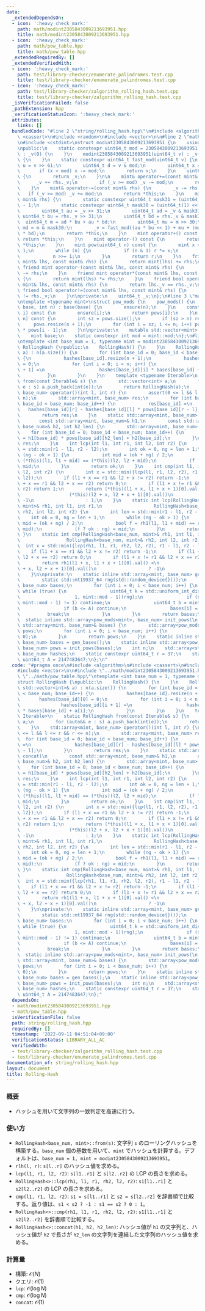 ```yaml
---
data:
  _extendedDependsOn:
  - icon: ':heavy_check_mark:'
    path: math/modint2305843009213693951.hpp
    title: math/modint2305843009213693951.hpp
  - icon: ':heavy_check_mark:'
    path: math/pow_table.hpp
    title: math/pow_table.hpp
  _extendedRequiredBy: []
  _extendedVerifiedWith:
  - icon: ':heavy_check_mark:'
    path: test/library-checker/enumerate_palindromes.test.cpp
    title: test/library-checker/enumerate_palindromes.test.cpp
  - icon: ':heavy_check_mark:'
    path: test/library-checker/zalgorithm_rolling_hash.test.cpp
    title: test/library-checker/zalgorithm_rolling_hash.test.cpp
  _isVerificationFailed: false
  _pathExtension: hpp
  _verificationStatusIcon: ':heavy_check_mark:'
  attributes:
    links: []
  bundledCode: "#line 2 \"string/rolling_hash.hpp\"\n#include <algorithm>\n#include\
    \ <cassert>\n#include <random>\n#include <vector>\n\n#line 2 \"math/modint2305843009213693951.hpp\"\
    \n#include <cstdint>\nstruct modint2305843009213693951 {\n    using mint = modint2305843009213693951;\n\
    \npublic:\n    static constexpr uint64_t mod = 2305843009213693951;\n    modint2305843009213693951()\
    \ : _v(0) {\n    }\n    modint2305843009213693951(uint64_t v) : _v(fast_mod(v))\
    \ {\n    }\n    static constexpr uint64_t fast_mod(uint64_t v) {\n        uint64_t\
    \ u = v >> 61;\n        uint64_t d = v & mod;\n        uint64_t x = u + d;\n \
    \       if (x > mod) x -= mod;\n        return x;\n    }\n    uint64_t val() const\
    \ {\n        return _v;\n    }\n\n    mint& operator+=(const mint& rhs) {\n  \
    \      _v += rhs._v;\n        if (_v >= mod) _v -= mod;\n        return *this;\n\
    \    }\n    mint& operator-=(const mint& rhs) {\n        _v -= rhs._v;\n     \
    \   if (_v >= mod) _v += mod;\n        return *this;\n    }\n    mint& operator*=(const\
    \ mint& rhs) {\n        static constexpr uint64_t mask31 = (uint64_t(1) << 31)\
    \ - 1;\n        static constexpr uint64_t mask30 = (uint64_t(1) << 30) - 1;\n\
    \        uint64_t au = _v >> 31;\n        uint64_t ad = _v & mask31;\n       \
    \ uint64_t bu = rhs._v >> 31;\n        uint64_t bd = rhs._v & mask31;\n      \
    \  uint64_t m = ad * bu + au * bd;\n        uint64_t mu = m >> 30;\n        uint64_t\
    \ md = m & mask30;\n        _v = fast_mod((au * bu << 1) + mu + (md << 31) + ad\
    \ * bd);\n        return *this;\n    }\n    mint operator+() const {\n       \
    \ return *this;\n    }\n    mint operator-() const {\n        return mint() -\
    \ *this;\n    }\n    mint pow(uint64_t n) const {\n        mint x = *this, r =\
    \ 1;\n        while (n) {\n            if (n & 1) r *= x;\n            x *= x;\n\
    \            n >>= 1;\n        }\n        return r;\n    }\n    friend mint operator+(const\
    \ mint& lhs, const mint& rhs) {\n        return mint(lhs) += rhs;\n    }\n   \
    \ friend mint operator-(const mint& lhs, const mint& rhs) {\n        return mint(lhs)\
    \ -= rhs;\n    }\n    friend mint operator*(const mint& lhs, const mint& rhs)\
    \ {\n        return mint(lhs) *= rhs;\n    }\n    friend bool operator==(const\
    \ mint& lhs, const mint& rhs) {\n        return lhs._v == rhs._v;\n    }\n   \
    \ friend bool operator!=(const mint& lhs, const mint& rhs) {\n        return lhs._v\
    \ != rhs._v;\n    }\n\nprivate:\n    uint64_t _v;\n};\n#line 3 \"math/pow_table.hpp\"\
    \ntemplate <typename mint>\nstruct pow_mods {\n    pow_mods() {\n    }\n    pow_mods(mint\
    \ base, int n) : base(base) {\n        ensure(n);\n    }\n    const mint& operator[](int\
    \ i) const {\n        ensure(i);\n        return pows[i];\n    }\n    void ensure(int\
    \ n) const {\n        int sz = pows.size();\n        if (sz > n) return;\n   \
    \     pows.resize(n + 1);\n        for (int i = sz; i <= n; i++) pows[i] = base\
    \ * pows[i - 1];\n    }\n\nprivate:\n    mutable std::vector<mint> pows{1};\n\
    \    mint base;\n    static constexpr int mod = mint::mod;\n};\n#line 9 \"string/rolling_hash.hpp\"\
    \ntemplate <int base_num = 1, typename mint = modint2305843009213693951>\nstruct\
    \ RollingHash {\npublic:\n    RollingHash() {\n    }\n    RollingHash(const std::vector<int>&\
    \ a) : n(a.size()) {\n        for (int base_id = 0; base_id < base_num; base_id++)\
    \ {\n            hashes[base_id].resize(n + 1);\n            hashes[base_id][0]\
    \ = 0;\n            for (int i = 0; i < n; i++) {\n                hashes[base_id][i\
    \ + 1] =\n                    hashes[base_id][i] * bases[base_id] + a[i];\n  \
    \          }\n        }\n    }\n    template <typename Iterable>\n    static RollingHash\
    \ from(const Iterable& s) {\n        std::vector<int> a;\n        for (auto&&\
    \ e : s) a.push_back(int(e));\n        return RollingHash(a);\n    }\n    std::array<mint,\
    \ base_num> operator()(int l, int r) {\n        assert(0 <= l && l <= r && r <=\
    \ n);\n        std::array<mint, base_num> res;\n        for (int base_id = 0;\
    \ base_id < base_num; base_id++) {\n            res[base_id] =\n             \
    \   hashes[base_id][r] - hashes[base_id][l] * pows[base_id][r - l];\n        }\n\
    \        return res;\n    }\n    static std::array<mint, base_num> concat(\n \
    \       const std::array<mint, base_num>& h1,\n        const std::array<mint,\
    \ base_num>& h2, int h2_len) {\n        std::array<mint, base_num> res;\n    \
    \    for (int base_id = 0; base_id < base_num; base_id++) {\n            res[base_id]\
    \ = h1[base_id] * pows[base_id][h2_len] + h2[base_id];\n        }\n        return\
    \ res;\n    }\n    int lcp(int l1, int r1, int l2, int r2) {\n        int len\
    \ = std::min(r1 - l1, r2 - l2);\n        int ok = 0, ng = len + 1;\n        while\
    \ (ng - ok > 1) {\n            int mid = (ok + ng) / 2;\n            bool f =\
    \ (*this)(l1, l1 + mid) == (*this)(l2, l2 + mid);\n            (f ? ok : ng) =\
    \ mid;\n        }\n        return ok;\n    }\n    int cmp(int l1, int r1, int\
    \ l2, int r2) {\n        int x = std::min({lcp(l1, r1, l2, r2), r1 - l1, r2 -\
    \ l2});\n        if (l1 + x == r1 && l2 + x != r2) return -1;\n        if (l1\
    \ + x == r1 && l2 + x == r2) return 0;\n        if (l1 + x != r1 && l2 + x ==\
    \ r2) return 1;\n        return (*this)(l1 + x, l1 + x + 1)[0].val() <\n     \
    \                  (*this)(l2 + x, l2 + x + 1)[0].val()\n                   ?\
    \ -1\n                   : 1;\n    }\n    static int lcp(RollingHash<base_num,\
    \ mint>& rh1, int l1, int r1,\n                   RollingHash<base_num, mint>&\
    \ rh2, int l2, int r2) {\n        int len = std::min(r1 - l1, r2 - l2);\n    \
    \    int ok = 0, ng = len + 1;\n        while (ng - ok > 1) {\n            int\
    \ mid = (ok + ng) / 2;\n            bool f = rh1(l1, l1 + mid) == rh2(l2, l2 +\
    \ mid);\n            (f ? ok : ng) = mid;\n        }\n        return ok;\n   \
    \ }\n    static int cmp(RollingHash<base_num, mint>& rh1, int l1, int r1,\n  \
    \                 RollingHash<base_num, mint>& rh2, int l2, int r2) {\n      \
    \  int x = std::min({lcp(rh1, l1, r1, rh2, l2, r2), r1 - l1, r2 - l2});\n    \
    \    if (l1 + x == r1 && l2 + x != r2) return -1;\n        if (l1 + x == r1 &&\
    \ l2 + x == r2) return 0;\n        if (l1 + x != r1 && l2 + x == r2) return 1;\n\
    \        return rh1(l1 + x, l1 + x + 1)[0].val() <\n                       rh2(l2\
    \ + x, l2 + x + 1)[0].val()\n                   ? -1\n                   : 1;\n\
    \    }\n\nprivate:\n    static inline std::array<mint, base_num> gen_bases() {\n\
    \        static std::mt19937_64 rng(std::random_device{}());\n        std::array<mint,\
    \ base_num> bases;\n        for (int i = 0; i < base_num; i++) {\n           \
    \ while (true) {\n                uint64_t k = std::uniform_int_distribution<uint64_t>(\n\
    \                    1, mint::mod - 1)(rng);\n                if (std::gcd(k,\
    \ mint::mod - 1) != 1) continue;\n                uint64_t b = mint(r).pow(k).val();\n\
    \                if (b <= A) continue;\n                bases[i] = b;\n      \
    \          break;\n            }\n        }\n        return bases;\n    }\n  \
    \  static inline std::array<pow_mods<mint>, base_num> init_pows(\n        const\
    \ std::array<mint, base_num>& bases) {\n        std::array<pow_mods<mint>, base_num>\
    \ pows;\n        for (int i = 0; i < base_num; i++) {\n            pows[i] = pow_mods<mint>(bases[i],\
    \ 0);\n        }\n        return pows;\n    }\n    static inline std::array<mint,\
    \ base_num> bases = gen_bases();\n    static inline std::array<pow_mods<mint>,\
    \ base_num> pows = init_pows(bases);\n    int n;\n    std::array<std::vector<mint>,\
    \ base_num> hashes;\n    static constexpr uint64_t r = 37;\n    static constexpr\
    \ uint64_t A = 2147483647;\n};\n"
  code: "#pragma once\n#include <algorithm>\n#include <cassert>\n#include <random>\n\
    #include <vector>\n\n#include \"../math/modint2305843009213693951.hpp\"\n#include\
    \ \"../math/pow_table.hpp\"\ntemplate <int base_num = 1, typename mint = modint2305843009213693951>\n\
    struct RollingHash {\npublic:\n    RollingHash() {\n    }\n    RollingHash(const\
    \ std::vector<int>& a) : n(a.size()) {\n        for (int base_id = 0; base_id\
    \ < base_num; base_id++) {\n            hashes[base_id].resize(n + 1);\n     \
    \       hashes[base_id][0] = 0;\n            for (int i = 0; i < n; i++) {\n \
    \               hashes[base_id][i + 1] =\n                    hashes[base_id][i]\
    \ * bases[base_id] + a[i];\n            }\n        }\n    }\n    template <typename\
    \ Iterable>\n    static RollingHash from(const Iterable& s) {\n        std::vector<int>\
    \ a;\n        for (auto&& e : s) a.push_back(int(e));\n        return RollingHash(a);\n\
    \    }\n    std::array<mint, base_num> operator()(int l, int r) {\n        assert(0\
    \ <= l && l <= r && r <= n);\n        std::array<mint, base_num> res;\n      \
    \  for (int base_id = 0; base_id < base_num; base_id++) {\n            res[base_id]\
    \ =\n                hashes[base_id][r] - hashes[base_id][l] * pows[base_id][r\
    \ - l];\n        }\n        return res;\n    }\n    static std::array<mint, base_num>\
    \ concat(\n        const std::array<mint, base_num>& h1,\n        const std::array<mint,\
    \ base_num>& h2, int h2_len) {\n        std::array<mint, base_num> res;\n    \
    \    for (int base_id = 0; base_id < base_num; base_id++) {\n            res[base_id]\
    \ = h1[base_id] * pows[base_id][h2_len] + h2[base_id];\n        }\n        return\
    \ res;\n    }\n    int lcp(int l1, int r1, int l2, int r2) {\n        int len\
    \ = std::min(r1 - l1, r2 - l2);\n        int ok = 0, ng = len + 1;\n        while\
    \ (ng - ok > 1) {\n            int mid = (ok + ng) / 2;\n            bool f =\
    \ (*this)(l1, l1 + mid) == (*this)(l2, l2 + mid);\n            (f ? ok : ng) =\
    \ mid;\n        }\n        return ok;\n    }\n    int cmp(int l1, int r1, int\
    \ l2, int r2) {\n        int x = std::min({lcp(l1, r1, l2, r2), r1 - l1, r2 -\
    \ l2});\n        if (l1 + x == r1 && l2 + x != r2) return -1;\n        if (l1\
    \ + x == r1 && l2 + x == r2) return 0;\n        if (l1 + x != r1 && l2 + x ==\
    \ r2) return 1;\n        return (*this)(l1 + x, l1 + x + 1)[0].val() <\n     \
    \                  (*this)(l2 + x, l2 + x + 1)[0].val()\n                   ?\
    \ -1\n                   : 1;\n    }\n    static int lcp(RollingHash<base_num,\
    \ mint>& rh1, int l1, int r1,\n                   RollingHash<base_num, mint>&\
    \ rh2, int l2, int r2) {\n        int len = std::min(r1 - l1, r2 - l2);\n    \
    \    int ok = 0, ng = len + 1;\n        while (ng - ok > 1) {\n            int\
    \ mid = (ok + ng) / 2;\n            bool f = rh1(l1, l1 + mid) == rh2(l2, l2 +\
    \ mid);\n            (f ? ok : ng) = mid;\n        }\n        return ok;\n   \
    \ }\n    static int cmp(RollingHash<base_num, mint>& rh1, int l1, int r1,\n  \
    \                 RollingHash<base_num, mint>& rh2, int l2, int r2) {\n      \
    \  int x = std::min({lcp(rh1, l1, r1, rh2, l2, r2), r1 - l1, r2 - l2});\n    \
    \    if (l1 + x == r1 && l2 + x != r2) return -1;\n        if (l1 + x == r1 &&\
    \ l2 + x == r2) return 0;\n        if (l1 + x != r1 && l2 + x == r2) return 1;\n\
    \        return rh1(l1 + x, l1 + x + 1)[0].val() <\n                       rh2(l2\
    \ + x, l2 + x + 1)[0].val()\n                   ? -1\n                   : 1;\n\
    \    }\n\nprivate:\n    static inline std::array<mint, base_num> gen_bases() {\n\
    \        static std::mt19937_64 rng(std::random_device{}());\n        std::array<mint,\
    \ base_num> bases;\n        for (int i = 0; i < base_num; i++) {\n           \
    \ while (true) {\n                uint64_t k = std::uniform_int_distribution<uint64_t>(\n\
    \                    1, mint::mod - 1)(rng);\n                if (std::gcd(k,\
    \ mint::mod - 1) != 1) continue;\n                uint64_t b = mint(r).pow(k).val();\n\
    \                if (b <= A) continue;\n                bases[i] = b;\n      \
    \          break;\n            }\n        }\n        return bases;\n    }\n  \
    \  static inline std::array<pow_mods<mint>, base_num> init_pows(\n        const\
    \ std::array<mint, base_num>& bases) {\n        std::array<pow_mods<mint>, base_num>\
    \ pows;\n        for (int i = 0; i < base_num; i++) {\n            pows[i] = pow_mods<mint>(bases[i],\
    \ 0);\n        }\n        return pows;\n    }\n    static inline std::array<mint,\
    \ base_num> bases = gen_bases();\n    static inline std::array<pow_mods<mint>,\
    \ base_num> pows = init_pows(bases);\n    int n;\n    std::array<std::vector<mint>,\
    \ base_num> hashes;\n    static constexpr uint64_t r = 37;\n    static constexpr\
    \ uint64_t A = 2147483647;\n};"
  dependsOn:
  - math/modint2305843009213693951.hpp
  - math/pow_table.hpp
  isVerificationFile: false
  path: string/rolling_hash.hpp
  requiredBy: []
  timestamp: '2022-09-11 04:51:04+09:00'
  verificationStatus: LIBRARY_ALL_AC
  verifiedWith:
  - test/library-checker/zalgorithm_rolling_hash.test.cpp
  - test/library-checker/enumerate_palindromes.test.cpp
documentation_of: string/rolling_hash.hpp
layout: document
title: Rolling-Hash
---
```


### 概要
- ハッシュを用いて文字列の一致判定を高速に行う。
  
### 使い方
- `RollingHash<base_num, mint>::from(s)`: 文字列 `s` のローリングハッシュを構築する。`base_num` 個の基数を用いて、`mint` でハッシュを計算する。デフォルトは、`base_num = 1, mint = modint2305843009213693951`。
- `rlh(l, r)`: `s[l..r]` のハッシュ値を求める。
- `lcp(l1, r1, l2, r2)`: `s[l1..r1]` と `s[l2..r2]` の LCP の長さを求める。
- `RollingHash<>::lcp(rh1, l1, r1, rh2, l2, r2)`: `s1[l1..r1]` と `s2[l2..r2]` の LCP の長さを求める。
- `cmp(l1, r1, l2, r2)`: `s1 = s[l1..r1]` と `s2 = s[l2..r2]` を辞書順で比較する。返り値は、`s1 < s2 ? -1 : s1 == s2 ? 0 : 1`。
- `RollingHash<>::cmp(rh1, l1, r1, rh2, l2, r2)`: `s1[l1..r1]` と `s2[l2..r2]` を辞書順で比較する。
- `RollingHash<>::concat(h1, h2, h2_len)`: ハッシュ値が `h1` の文字列と、ハッシュ値が `h2` で長さが `h2_len` の文字列を連結した文字列のハッシュ値を求める。

### 計算量
- 構築: $\mathcal{O}(N)$
- クエリ: $\mathcal{O}(1)$
- `lcp`: $\mathcal{O}(\log N)$
- `cmp`: $\mathcal{O}(\log N)$
- `concat`: $\mathcal{O}(1)$